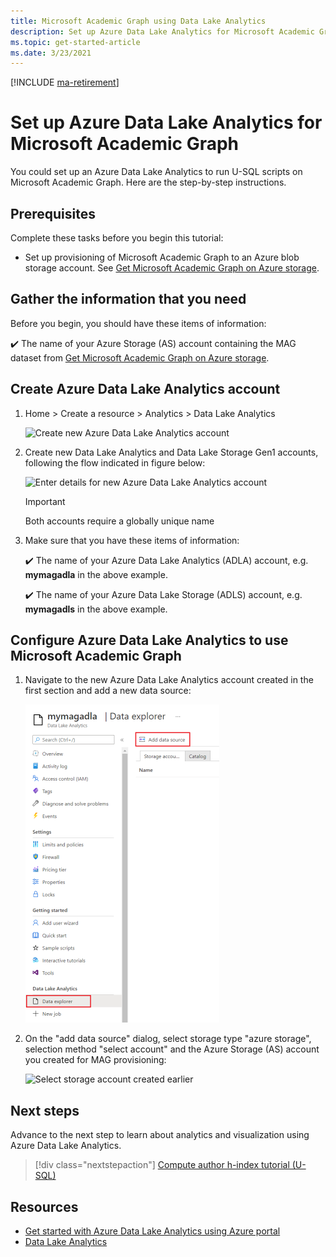 ```yaml
---
title: Microsoft Academic Graph using Data Lake Analytics
description: Set up Azure Data Lake Analytics for Microsoft Academic Graph
ms.topic: get-started-article
ms.date: 3/23/2021
---
```

[!INCLUDE [ma-retirement](../includes/ma-retirement.md)]

# Set up Azure Data Lake Analytics for Microsoft Academic Graph

You could set up an Azure Data Lake Analytics to run U-SQL scripts on Microsoft Academic Graph. Here are the step-by-step instructions.

## Prerequisites

Complete these tasks before you begin this tutorial:

* Set up provisioning of Microsoft Academic Graph to an Azure blob storage account. See [Get Microsoft Academic Graph on Azure storage](get-started-setup-provisioning.md).

## Gather the information that you need

Before you begin, you should have these items of information:

   :heavy_check_mark:  The name of your Azure Storage (AS) account containing the MAG dataset from [Get Microsoft Academic Graph on Azure storage](get-started-setup-provisioning.md#note-azure-storage-account-name).

## Create Azure Data Lake Analytics account

1. Home > Create a resource > Analytics > Data Lake Analytics

    ![Create new Azure Data Lake Analytics account](media/create-analytics-account-select.png "Create new Azure Data Lake Analytics account")

1. Create new Data Lake Analytics and Data Lake Storage Gen1 accounts, following the flow indicated in figure below:

    ![Enter details for new Azure Data Lake Analytics account](media/create-analytics-account-details.png "Enter details for new Azure Data Lake Analytics account")

    > [!IMPORTANT]
    > Both accounts require a globally unique name

1. Make sure that you have these items of information:

   :heavy_check_mark: The name of your Azure Data Lake Analytics (ADLA) account, e.g. **mymagadla** in the above example.

   :heavy_check_mark: The name of your Azure Data Lake Storage (ADLS) account, e.g. **mymagadls** in the above example.

## Configure Azure Data Lake Analytics to use Microsoft Academic Graph

1. Navigate to the new Azure Data Lake Analytics account created in the first section and add a new data source:

   ![Add new data source to analytics account](media/configure-analytics-account-datasource.png "Add new data source to analytics account")

1. On the "add data source" dialog, select storage type "azure storage", selection method "select account" and the Azure Storage (AS) account you created for MAG provisioning:

   ![Select storage account created earlier](media/configure-analytics-account-select.png "Select storage account created earlier")

## Next steps

Advance to the next step to learn about analytics and visualization using Azure Data Lake Analytics.

> [!div class="nextstepaction"]
>[Compute author h-index tutorial (U-SQL)](tutorial-usql-hindex.md)

## Resources

* [Get started with Azure Data Lake Analytics using Azure portal](/azure/data-lake-analytics/data-lake-analytics-get-started-portal)
* [Data Lake Analytics](https://azure.microsoft.com/services/data-lake-analytics/)
